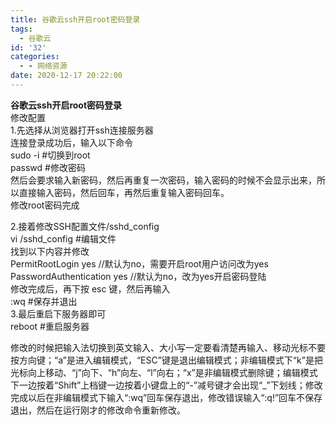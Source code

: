 ```yaml
---
title: 谷歌云ssh开启root密码登录
tags:
  - 谷歌云
id: '32'
categories:
  - - 网络资源
date: 2020-12-17 20:22:00
---
```


**谷歌云ssh开启root密码登录**  
修改配置  
1.先选择从浏览器打开ssh连接服务器  
连接登录成功后，输入以下命令  
sudo -i #切换到root  
passwd #修改密码  
然后会要求输入新密码，然后再重复一次密码，输入密码的时候不会显示出来，所以直接输入密码，然后回车，再然后重复输入密码回车。  
修改root密码完成
<!-- more -->
2.接着修改SSH配置文件/sshd\_config  
vi /sshd\_config #编辑文件  
找到以下内容并修改  
PermitRootLogin yes //默认为no，需要开启root用户访问改为yes  
PasswordAuthentication yes //默认为no，改为yes开启密码登陆  
修改完成后，再下按 esc 键，然后再输入  
:wq #保存并退出  
3.最后重启下服务器即可  
reboot #重启服务器

修改的时候把输入法切换到英文输入、大小写一定要看清楚再输入、移动光标不要按方向键；“a”是进入编辑模式，“ESC”键是退出编辑模式；非编辑模式下“k”是把光标向上移动、“j”向下、“h”向左、“l”向右；“x”是非编辑模式删除键；编辑模式下一边按着“Shift”上档键一边按着小键盘上的“-”减号键才会出现“\_”下划线；修改完成以后在非编辑模式下输入“:wq”回车保存退出，修改错误输入“:q!”回车不保存退出，然后在运行刚才的修改命令重新修改。